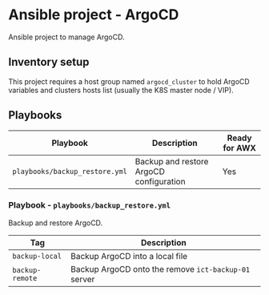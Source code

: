 # Ansible project - ArgoCD

Ansible project to manage ArgoCD.

## Inventory setup

This project requires a host group named `argocd_cluster` to hold ArgoCD variables and clusters hosts list (usually the K8S master node / VIP).

## Playbooks

| Playbook                       | Description                             | Ready for AWX |
|--------------------------------|-----------------------------------------|---------------|
| `playbooks/backup_restore.yml` | Backup and restore ArgoCD configuration | Yes           |

### Playbook - `playbooks/backup_restore.yml`

Backup and restore ArgoCD.

| Tag             | Description                                          |
|-----------------|------------------------------------------------------|
| `backup-local`  | Backup ArgoCD into a local file                      |
| `backup-remote` | Backup ArgoCD onto the remove `ict-backup-01` server |
